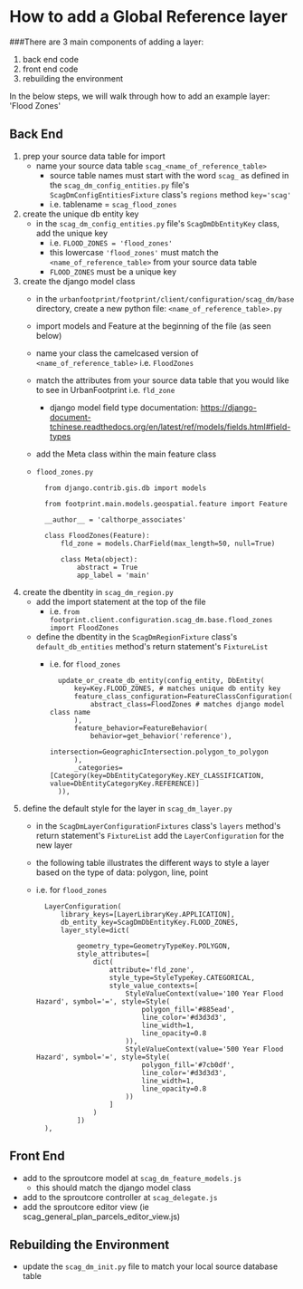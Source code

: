 # How to add a Global Reference layer
###There are 3 main components of adding a layer:

1. back end code
2. front end code
3. rebuilding the environment

In the below steps, we will walk through how to add an example layer: 'Flood Zones'

## Back End

1. prep your source data table for import
    - name your source data table `scag_<name_of_reference_table>`
        - source table names must start with the word `scag_` as defined in the
         `scag_dm_config_entities.py` file's  `ScagDmConfigEntitiesFixture` class's `regions` method `key='scag'`
        - i.e. tablename = `scag_flood_zones`
2. create the unique db entity key
    - in the `scag_dm_config_entities.py` file's `ScagDmDbEntityKey` class, add the unique key
        - i.e. `FLOOD_ZONES = 'flood_zones'`
        - this lowercase `'flood_zones'` must match the
         `<name_of_reference_table>` from your source data table
        - `FLOOD_ZONES` must be a unique key
3. create the django model class
    - in the `urbanfootprint/footprint/client/configuration/scag_dm/base` directory, create a new python file:
     `<name_of_reference_table>.py`
    - import models and Feature at the beginning of the file (as seen below)
    - name your class the camelcased version of `<name_of_reference_table>` i.e. `FloodZones`
    - match the attributes from your source data table that you would like to see in UrbanFootprint i.e. `fld_zone`
        - django model field type documentation: https://django-document-tchinese.readthedocs.org/en/latest/ref/models/fields.html#field-types
    - add the Meta class within the main feature class
    - `flood_zones.py`

            from django.contrib.gis.db import models

            from footprint.main.models.geospatial.feature import Feature

            __author__ = 'calthorpe_associates'

            class FloodZones(Feature):
                fld_zone = models.CharField(max_length=50, null=True)

                class Meta(object):
                    abstract = True
                    app_label = 'main'

4. create the dbentity in `scag_dm_region.py`
    - add the import statement at the top of the file
        - i.e. `from footprint.client.configuration.scag_dm.base.flood_zones import FloodZones`
    - define the dbentity in the `ScagDmRegionFixture` class's `default_db_entities` method's return statement's `FixtureList`
        - i.e. for `flood_zones`

                update_or_create_db_entity(config_entity, DbEntity(
                    key=Key.FLOOD_ZONES, # matches unique db entity key
                    feature_class_configuration=FeatureClassConfiguration(
                        abstract_class=FloodZones # matches django model class name
                    ),
                    feature_behavior=FeatureBehavior(
                        behavior=get_behavior('reference'),
                        intersection=GeographicIntersection.polygon_to_polygon
                    ),
                    _categories=[Category(key=DbEntityCategoryKey.KEY_CLASSIFICATION, value=DbEntityCategoryKey.REFERENCE)]
                )),

5. define the default style for the layer in `scag_dm_layer.py`
    - in the `ScagDmLayerConfigurationFixtures` class's `layers` method's return statement's `FixtureList`
    add the `LayerConfiguration` for the new layer
    - the following table illustrates the different ways to style a layer based on the type of data: polygon, line, point
    - i.e. for `flood_zones`

            LayerConfiguration(
                library_keys=[LayerLibraryKey.APPLICATION],
                db_entity_key=ScagDmDbEntityKey.FLOOD_ZONES,
                layer_style=dict(

                    geometry_type=GeometryTypeKey.POLYGON,
                    style_attributes=[
                        dict(
                            attribute='fld_zone',
                            style_type=StyleTypeKey.CATEGORICAL,
                            style_value_contexts=[
                                StyleValueContext(value='100 Year Flood Hazard', symbol='=', style=Style(
                                    polygon_fill='#885ead',
                                    line_color='#d3d3d3',
                                    line_width=1,
                                    line_opacity=0.8
                                )),
                                StyleValueContext(value='500 Year Flood Hazard', symbol='=', style=Style(
                                    polygon_fill='#7cb0df',
                                    line_color='#d3d3d3',
                                    line_width=1,
                                    line_opacity=0.8
                                ))
                            ]
                        )
                    ])
            ),


## Front End
 - add to the sproutcore model at `scag_dm_feature_models.js`
    - this should match the django model class
 - add to the sproutcore controller at `scag_delegate.js`
 - add the sproutcore editor view (ie scag_general_plan_parcels_editor_view.js)


## Rebuilding the Environment
- update the `scag_dm_init.py` file to match your local source database table
